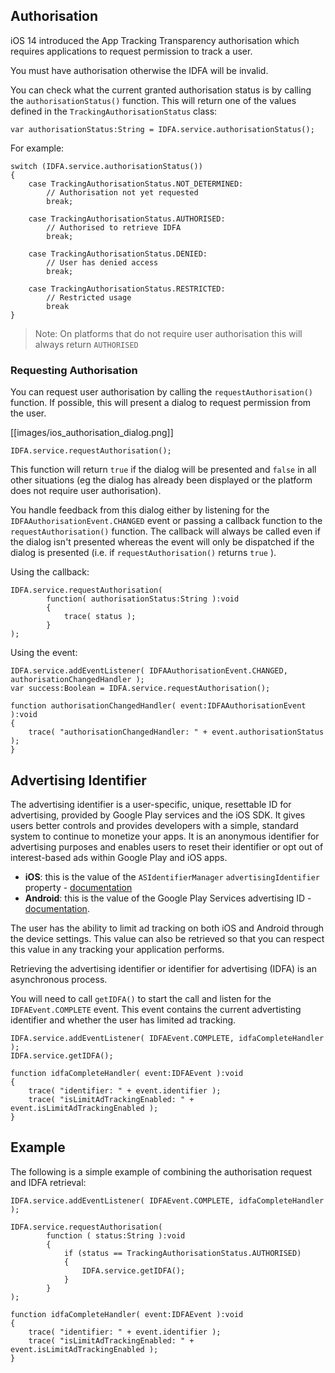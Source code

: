 

## Authorisation

iOS 14 introduced the App Tracking Transparency authorisation which requires applications to request permission to track a user.

You must have authorisation otherwise the IDFA will be invalid.


You can check what the current granted authorisation status is by calling the `authorisationStatus()` function. This will return one of the values defined in the `TrackingAuthorisationStatus` class:

```as3
var authorisationStatus:String = IDFA.service.authorisationStatus();
```

For example:

```as3
switch (IDFA.service.authorisationStatus())
{
    case TrackingAuthorisationStatus.NOT_DETERMINED:
        // Authorisation not yet requested
        break;

    case TrackingAuthorisationStatus.AUTHORISED:
        // Authorised to retrieve IDFA
        break; 

    case TrackingAuthorisationStatus.DENIED:
        // User has denied access
        break;

    case TrackingAuthorisationStatus.RESTRICTED:
        // Restricted usage
        break
}
```

>
> Note: On platforms that do not require user authorisation this will always return `AUTHORISED`
>

### Requesting Authorisation

You can request user authorisation by calling the `requestAuthorisation()` function. If possible, this will present a dialog to request permission from the user.

[[images/ios_authorisation_dialog.png]]


```as3
IDFA.service.requestAuthorisation();
```

This function will return `true` if the dialog will be presented and `false` in all other situations (eg the dialog has already been displayed or the platform does not require user authorisation). 


You handle feedback from this dialog either by listening for the `IDFAAuthorisationEvent.CHANGED` event or passing a callback function to the `requestAuthorisation()` function. The callback will always be called even if the dialog isn't presented whereas the event will only be dispatched if the dialog is presented (i.e. if `requestAuthorisation()` returns `true` ).

Using the callback:

```as3
IDFA.service.requestAuthorisation(
        function( authorisationStatus:String ):void
        {
            trace( status );
        }
);
```

Using the event:

```as3
IDFA.service.addEventListener( IDFAAuthorisationEvent.CHANGED, authorisationChangedHandler );
var success:Boolean = IDFA.service.requestAuthorisation();

function authorisationChangedHandler( event:IDFAAuthorisationEvent ):void
{
    trace( "authorisationChangedHandler: " + event.authorisationStatus );
}
```



## Advertising Identifier

The advertising identifier is a user-specific, unique, resettable ID for advertising, provided by Google Play services and the iOS SDK. It gives users better controls and provides developers with a simple, standard system to continue to monetize your apps. It is an anonymous identifier for advertising purposes and enables users to reset their identifier or opt out of interest-based ads within Google Play and iOS apps.

- **iOS**: this is the value of the `ASIdentifierManager` `advertisingIdentifier` property - <a href="http://developer.apple.com/documentation/adsupport/asidentifiermanager">documentation</a>
- **Android**: this is the value of the Google Play Services advertising ID - <a href="http://developers.google.com/android/reference/com/google/android/gms/ads/identifier/AdvertisingIdClient">documentation</a>.


The user has the ability to limit ad tracking on both iOS and Android through the device settings. This value can also be retrieved so that you can respect this value in any tracking your application performs.


Retrieving the advertising identifier or identifier for advertising (IDFA) is an asynchronous process.

You will need to call `getIDFA()` to start the call and listen for the `IDFAEvent.COMPLETE` event. This event contains the current advertisting identifier and whether the user has limited ad tracking.


```as3
IDFA.service.addEventListener( IDFAEvent.COMPLETE, idfaCompleteHandler );
IDFA.service.getIDFA();

function idfaCompleteHandler( event:IDFAEvent ):void
{
    trace( "identifier: " + event.identifier );
    trace( "isLimitAdTrackingEnabled: " + event.isLimitAdTrackingEnabled );
}
```





## Example

The following is a simple example of combining the authorisation request and IDFA retrieval:

```as3
IDFA.service.addEventListener( IDFAEvent.COMPLETE, idfaCompleteHandler );

IDFA.service.requestAuthorisation(
        function ( status:String ):void 
        {
            if (status == TrackingAuthorisationStatus.AUTHORISED)
            {
                IDFA.service.getIDFA();
            }
        }
);

function idfaCompleteHandler( event:IDFAEvent ):void
{
	trace( "identifier: " + event.identifier );
    trace( "isLimitAdTrackingEnabled: " + event.isLimitAdTrackingEnabled );
}
```


